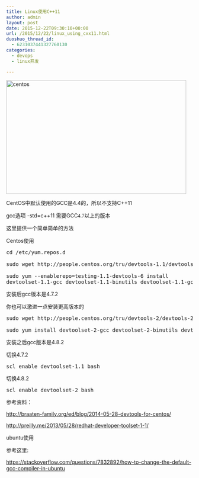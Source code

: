 ```yaml
---
title: Linux使用C++11
author: admin
layout: post
date: 2015-12-22T09:30:10+00:00
url: /2015/12/22/linux_using_cxx11.html
duoshuo_thread_id:
  - 6231037441327760130
categories:
  - devops
  - linux开发

---
```

<a href="http://www.gsymy.com/wp-content/uploads/2015/12/centos.jpg" rel="attachment wp-att-530"><img class="alignnone size-full wp-image-530" src="http://www.gsymy.com/wp-content/uploads/2015/12/centos.jpg" alt="centos" width="486" height="307" /></a>

CentOS<span style="font-family: 微软雅黑;">中默认使用的</span>GCC<span style="font-family: 微软雅黑;">是</span>4.4<span style="font-family: 微软雅黑;">的，所以不支持</span>C++11

gcc<span style="font-family: 微软雅黑;">选项</span> -std=c++11 <span style="font-family: 微软雅黑;">需要</span>GCC<span style="font-family: 微软雅黑;">4.7以上的版本</span>

<span style="font-family: 微软雅黑;">这里提供一个简单简单的方法<br /> </span>

Centos<span style="font-family: 微软雅黑;">使用</span>

<pre class="lang:default decode:true">cd /etc/yum.repos.d

sudo wget http://people.centos.org/tru/devtools-1.1/devtools-1.1.repo

sudo yum --enablerepo=testing-1.1-devtools-6 install 
devtoolset-1.1-gcc devtoolset-1.1-binutils devtoolset-1.1-gcc-c++</pre>

<span style="font-family: 微软雅黑;">安装后</span>gcc<span style="font-family: 微软雅黑;">版本是</span>4.7.2

<span style="font-family: 微软雅黑;">你也可以激进一点安装更高版本的<br /> </span>

<pre class="lang:default decode:true ">sudo wget http://people.centos.org/tru/devtools-2/devtools-2.repo

sudo yum install devtoolset-2-gcc devtoolset-2-binutils devtoolset-2-gcc-c++</pre>

<span style="font-family: 微软雅黑;">安装之后</span>gcc<span style="font-family: 微软雅黑;">版本是</span>4.8.2

<span style="font-family: 微软雅黑;">切换</span>4.7.2

<pre class="lang:default decode:true ">scl enable devtoolset-1.1 bash</pre>

<span style="font-family: 微软雅黑;">切换</span>4.8.2

<pre class="lang:default decode:true">scl enable devtoolset-2 bash</pre>

<span style="font-family: 微软雅黑;">参考资料：<br /> </span>

<http://braaten-family.org/ed/blog/2014-05-28-devtools-for-centos/>

<http://preilly.me/2013/05/28/redhat-developer-toolset-1-1/>

ubuntu<span style="font-family: 微软雅黑;">使用</span>

<span style="font-family: 微软雅黑;">参考这里</span>:

<https://stackoverflow.com/questions/7832892/how-to-change-the-default-gcc-compiler-in-ubuntu>